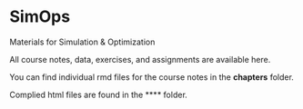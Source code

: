 # SimOps
Materials for Simulation &amp; Optimization

All course notes, data, exercises, and assignments are available here.

You can find individual rmd files for the course notes in the **chapters** folder.

Complied html files are found in the **** folder.